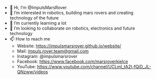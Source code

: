 - 👋 Hi, I’m @ImpulsMarsRover
- 👀 I’m interested in robotics, building mars rovers and creating technology of the future
- 🌱 I’m currently learning a lot
- 💞️ I’m looking to collaborate on robotics, electronics and future technology
- 📫 How to reach me
  - Website: https://impulsmarsrover.github.io/website/
  - Mail: impuls.rover.team@gmail.com
  - Instagram: @impulsmarsrover
  - Facebook: https://www.facebook.com/marsroverkielce
  - YouTube: https://www.youtube.com/channel/UCLmI_tA2I-fQiD_JL-QNzww/videos


<!---
ImpulsMarsRover/ImpulsMarsRover is a ✨ special ✨ repository because its `README.md` (this file) appears on your GitHub profile.
You can click the Preview link to take a look at your changes.
--->
